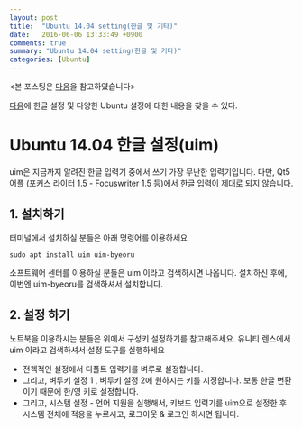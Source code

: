 ```yaml
---
layout: post
title:  "Ubuntu 14.04 setting(한글 및 기타)"
date:   2016-06-06 13:33:49 +0900
comments: true
summary: "Ubuntu 14.04 setting(한글 및 기타)"
categories: [Ubuntu]
---
```


<본 포스팅은 [다음](http://blog.daum.net/bagjunggyu/154)을 참고하였습니다>

[다음](http://blog.daum.net/bagjunggyu/154)에 한글 설정 및 다양한 Ubuntu 설정에 대한 내용을 찾을 수 있다. 

# Ubuntu 14.04 한글 설정(uim)

uim은 지금까지 알려진 한글 입력기 중에서 쓰기 가장 무난한 입력기입니다. 다만, Qt5 어플 (포커스 라이터 1.5 -  Focuswriter 1.5 등)에서 한글 입력이 제대로 되지 않습니다.

## 1. 설치하기

터미널에서 설치하실 분들은 아래 명령어를 이용하세요

```
sudo apt install uim uim-byeoru 
```

소프트웨어 센터를 이용하실 분들은  uim 이라고 검색하시면 나옵니다. 
설치하신 후에, 이번엔 uim-byeoru를 검색하셔서 설치합니다.

## 2. 설정 하기

노트북을 이용하시는 분들은 위에서 구성키 설정하기를 참고해주세요. 유니티 렌스에서 uim 이라고 검색하셔서 설정 도구를 실행하세요

* 전첵적인 설정에서 디폴트 입력기를 벼루로 설정합니다.
* 그리고, 벼루키 설정 1 , 벼루키 설정 2에 원하시는 키를 지정합니다. 보통 한글 변환이기 때문에 한/영 키로 설정합니다.
* 그리고, 시스템 설정 - 언어 지원을 실행해서, 키보드 입력기를 uim으로 설정한 후
시스템 전체에 적용을 누르시고, 로그아웃 & 로그인 하시면 됩니다.


